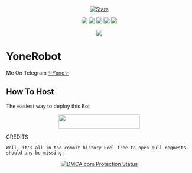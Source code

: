 <p align="center">
    <a href="https://github.com/noob-kittu/YoneRobot/stargazers"><img src="https://img.shields.io/github/stars/noob-kittu/YoneRobot?label=Stars&style=flat-square&logo=github&color=F10070" alt="Stars" /></a>
</p>
<p align="center">
    <a href="https://github.com/noob-kittu/YoneRobot"> <img src="https://img.shields.io/github/repo-size/noob-kittu/YoneRobot?color=orange&logo=github&logoColor=green&style=for-the-badge" /></a>
    <a href="https://github.com/noob-kittu/YoneRobot/commits/prince"> <img src="https://img.shields.io/github/last-commit/noob-kittu/YoneRobot?color=blue&logo=github&logoColor=green&style=for-the-badge" /></a>
    <a href="https://github.com/noob-kittu/YoneRobot/issues"> <img src="https://img.shields.io/github/issues/noob-kittu/YoneRobot?color=blueviolet&logo=github&logoColor=green&style=for-the-badge" /></a>
    <a href="https://github.com/noob-kittu/YoneRobot/network/members"> <img src="https://img.shields.io/github/forks/noob-kittu/YoneRobot?color=red&logo=github&logoColor=green&style=for-the-badge" /></a>  
    <a href="https://pypi.org/project/Telethon/"> <img src="https://img.shields.io/pypi/v/telethon?color=yellow&label=telethon&logo=python&logoColor=green&style=for-the-badge" /></a>
</p>

<p align="center">
  <img src="https://telegra.ph/file/7e61fe06a9c02747249c4.jpg">
</p>

# YoneRobot
Me On Telegram [✨Yone✨](https://t.me/Yone_Robot)

## How To Host
The easiest way to deploy this Bot
<p align="center"><a href="https://heroku.com/deploy?template=https://github.com/somyajeet1/YoneRobot"> <img src="https://img.shields.io/badge/Deploy%20To%20Heroku-black?style=for-the-badge&logo=heroku" width="220" height="38.45"/></a></p>
 
CREDITS
```
Well, it's all in the commit history Feel free to open pull requests should any be missing.

```

<p align="center">
    <a href="//www.dmca.com/Protection/Status.aspx?ID=899e4481-3dc5-49f5-98f2-abf0e5d051b8" title="DMCA.com Protection Status" class="dmca-badge"> <img src="https://images.dmca.com/Badges/dmca_protected_sml_120n.png?ID=899e4481-3dc5-49f5-98f2-abf0e5d051b8"  alt="DMCA.com Protection Status" /></a>  
</p>
